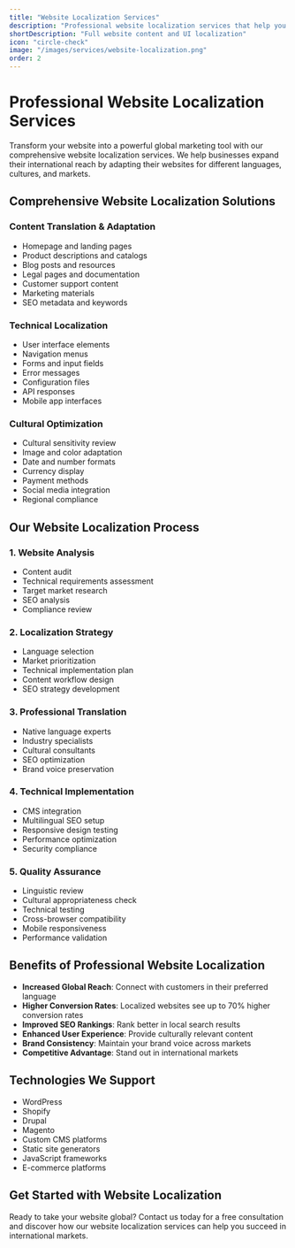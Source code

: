 ```yaml
---
title: "Website Localization Services"
description: "Professional website localization services that help you reach global audiences with culturally adapted, SEO-optimized multilingual websites."
shortDescription: "Full website content and UI localization"
icon: "circle-check"
image: "/images/services/website-localization.png"
order: 2
---
```


# Professional Website Localization Services

Transform your website into a powerful global marketing tool with our comprehensive website localization services. We help businesses expand their international reach by adapting their websites for different languages, cultures, and markets.

## Comprehensive Website Localization Solutions

### Content Translation & Adaptation
- Homepage and landing pages
- Product descriptions and catalogs
- Blog posts and resources
- Legal pages and documentation
- Customer support content
- Marketing materials
- SEO metadata and keywords

### Technical Localization
- User interface elements
- Navigation menus
- Forms and input fields
- Error messages
- Configuration files
- API responses
- Mobile app interfaces

### Cultural Optimization
- Cultural sensitivity review
- Image and color adaptation
- Date and number formats
- Currency display
- Payment methods
- Social media integration
- Regional compliance

## Our Website Localization Process

### 1. Website Analysis
- Content audit
- Technical requirements assessment
- Target market research
- SEO analysis
- Compliance review

### 2. Localization Strategy
- Language selection
- Market prioritization
- Technical implementation plan
- Content workflow design
- SEO strategy development

### 3. Professional Translation
- Native language experts
- Industry specialists
- Cultural consultants
- SEO optimization
- Brand voice preservation

### 4. Technical Implementation
- CMS integration
- Multilingual SEO setup
- Responsive design testing
- Performance optimization
- Security compliance

### 5. Quality Assurance
- Linguistic review
- Cultural appropriateness check
- Technical testing
- Cross-browser compatibility
- Mobile responsiveness
- Performance validation

## Benefits of Professional Website Localization

- **Increased Global Reach**: Connect with customers in their preferred language
- **Higher Conversion Rates**: Localized websites see up to 70% higher conversion rates
- **Improved SEO Rankings**: Rank better in local search results
- **Enhanced User Experience**: Provide culturally relevant content
- **Brand Consistency**: Maintain your brand voice across markets
- **Competitive Advantage**: Stand out in international markets

## Technologies We Support

- WordPress
- Shopify
- Drupal
- Magento
- Custom CMS platforms
- Static site generators
- JavaScript frameworks
- E-commerce platforms

## Get Started with Website Localization

Ready to take your website global? Contact us today for a free consultation and discover how our website localization services can help you succeed in international markets.